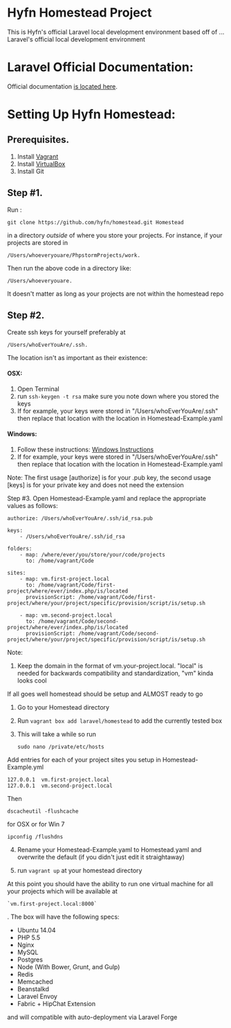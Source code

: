# Hyfn Homestead Project

This is Hyfn's official Laravel local development environment based off of ... Laravel's official local development environment

Laravel Official Documentation:
===============================

Official documentation [is located here](http://laravel.com/docs/homestead?version=4.2).


Setting Up Hyfn Homestead:
==========================

Prerequisites.
--------------

1. Install [Vagrant](http://vagrantup.com/)
2. Install [VirtualBox](https://www.virtualbox.org/)
3. Install Git



Step #1.
--------
Run :

    git clone https://github.com/hyfn/homestead.git Homestead

in a directory *outside* of where you store your projects. For instance, if your projects are stored in

    /Users/whoeveryouare/PhpstormProjects/work.

Then  run the above code in a directory like:

    /Users/whoeveryouare.

It doesn't matter as long as your projects are not within the homestead repo

Step #2.
--------

Create ssh keys for yourself preferably at

    /Users/whoEverYouAre/.ssh.

The location isn't as important as their existence:

#### OSX:

1. Open Terminal
2. run `ssh-keygen -t rsa` make sure you note down where you stored the keys
3. If for example, your keys were stored in "/Users/whoEverYouAre/.ssh" then replace that location with the location in Homestead-Example.yaml

#### Windows:

1. Follow these instructions: [Windows Instructions](http://kb.site5.com/shell-access-ssh/how-to-generate-ssh-keys-and-connect-to-your-account-with-putty/)
2. If for example, your keys were stored in "/Users/whoEverYouAre/.ssh" then replace that location with the location in Homestead-Example.yaml

Note: The first usage [authorize] is for your .pub key, the second usage [keys] is for your private key and does not need the extension

Step #3. Open Homestead-Example.yaml and replace the appropriate values as follows:

    authorize: /Users/whoEverYouAre/.ssh/id_rsa.pub

    keys:
        - /Users/whoEverYouAre/.ssh/id_rsa

    folders:
        - map: /where/ever/you/store/your/code/projects
          to: /home/vagrant/Code

    sites:
        - map: vm.first-project.local
          to: /home/vagrant/Code/first-project/where/ever/index.php/is/located
          provisionScript: /home/vagrant/Code/first-project/where/your/project/specific/provision/script/is/setup.sh

        - map: vm.second-project.local
          to: /home/vagrant/Code/second-project/where/ever/index.php/is/located
          provisionScript: /home/vagrant/Code/second-project/where/your/project/specific/provision/script/is/setup.sh

Note:
1. Keep the domain in the format of vm.your-project.local. "local" is needed for backwards compatibility and standardization, "vm" kinda looks cool

If all goes well homestead should be setup and ALMOST ready to go

1. Go to your Homestead directory
2. Run `vagrant box add laravel/homestead` to add the currently tested box
3. This will take a while so run

    `sudo nano /private/etc/hosts`

Add entries for each of your project sites you setup in Homestead-Example.yml

    127.0.0.1  vm.first-project.local
    127.0.0.1  vm.second-project.local

Then

    dscacheutil -flushcache

for OSX or for Win 7

    ipconfig /flushdns

4. Rename your Homestead-Example.yaml to Homestead.yaml and overwrite the default (if you didn't just edit it straightaway)

5. run `vagrant up` at your homestead directory

At this point you should have the ability to run one virtual machine for all your projects which will be available at

    `vm.first-project.local:8000`

. The box will have the following specs:

+ Ubuntu 14.04
+ PHP 5.5
+ Nginx
+ MySQL
+ Postgres
+ Node (With Bower, Grunt, and Gulp)
+ Redis
+ Memcached
+ Beanstalkd
+ Laravel Envoy
+ Fabric + HipChat Extension

and will compatible with auto-deployment via Laravel Forge



